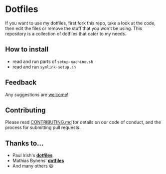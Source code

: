 # Dotfiles
If you want to use my dotfiles, first fork this repo, take a look at the code, then edit the files or remove the stuff that you won't be using. This repository is a collection of dotfiles that cater to my needs.

## How to install
- read and run parts of ```setup-machine.sh```
- read and run ```symlink-setup.sh```

## Feedback
Any suggestions are [welcome](https://github.com/edson-junior/dotfiles/issues)!

## Contributing
Please read [CONTRIBUTING.md](CONTRIBUTING.md) for details on our code of conduct, and the process for submitting pull requests.

## Thanks to...
- Paul Irish's **[dotfiles](https://github.com/paulirish/dotfiles)**
- Mathias Bynens' **[dotfiles](https://github.com/mathiasbynens/dotfiles)**
- And many others 😃
